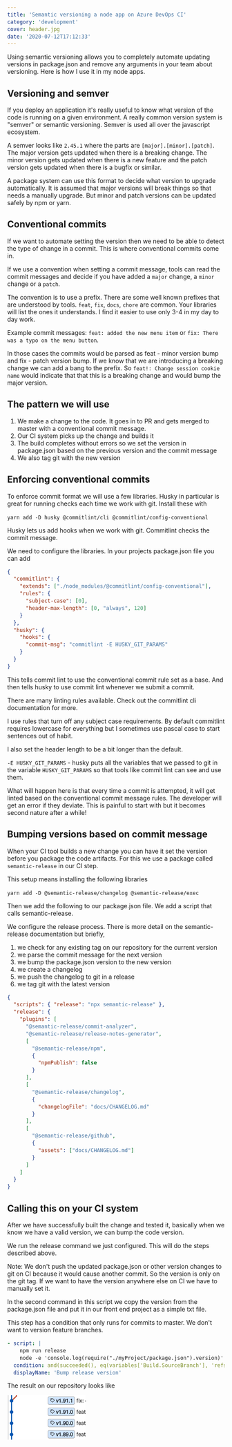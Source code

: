 ```yaml
---
title: 'Semantic versioning a node app on Azure DevOps CI'
category: 'development'
cover: header.jpg
date: '2020-07-12T17:12:33'
---
```


Using semantic versioning allows you to completely automate updating versions in package.json and remove any arguments in your team about versioning. Here is how I use it in my node apps.

<!-- end excerpt -->

## Versioning and semver

If you deploy an application it's really useful to know what version of the code is running on a given environment. A really common version system is "semver" or semantic versioning. Semver is used all over the javascript ecosystem.

A semver looks like `2.45.1` where the parts are `[major].[minor].[patch]`. The major version gets updated when there is a breaking change. The minor version gets updated when there is a new feature and the patch version gets updated when there is a bugfix or similar.

A package system can use this format to decide what version to upgrade automatically. It is assumed that major versions will break things so that needs a manually upgrade. But minor and patch versions can be updated safely by npm or yarn.

## Conventional commits

If we want to automate setting the version then we need to be able to detect the type of change in a commit. This is where conventional commits come in.

If we use a convention when setting a commit message, tools can read the commit messages and decide if you have added a `major` change, a `minor` change or a `patch`.

The convention is to use a prefix. There are some well known prefixes that are understood by tools. `feat`, `fix`, `docs`, `chore` are common. Your libraries will list the ones it understands. I find it easier to use only 3-4 in my day to day work.

Example commit messages: `feat: added the new menu item` or `fix: There was a typo on the menu button`.

In those cases the commits would be parsed as feat - minor version bump and fix - patch version bump. If we know that we are introducing a breaking change we can add a bang to the prefix. So `feat!: Change session cookie name` would indicate that that this is a breaking change and would bump the major version.

## The pattern we will use

1. We make a change to the code. It goes in to PR and gets merged to master with a conventional commit message.
2. Our CI system picks up the change and builds it
3. The build completes without errors so we set the version in package.json based on the previous version and the commit message
4. We also tag git with the new version

## Enforcing conventional commits

To enforce commit format we will use a few libraries. Husky in particular is great for running checks each time we work with git. Install these with

`yarn add -D husky @commitlint/cli @commitlint/config-conventional`

Husky lets us add hooks when we work with git. Commitlint checks the commit message.

We need to configure the libraries. In your projects package.json file you can add

```json
{
  "commitlint": {
    "extends": ["./node_modules/@commitlint/config-conventional"],
    "rules": {
      "subject-case": [0],
      "header-max-length": [0, "always", 120]
    }
  },
  "husky": {
    "hooks": {
      "commit-msg": "commitlint -E HUSKY_GIT_PARAMS"
    }
  }
}
```

This tells commit lint to use the conventional commit rule set as a base. And then tells husky to use commit lint whenever we submit a commit.

There are many linting rules available. Check out the commitlint cli documentation for more.

I use rules that turn off any subject case requirements. By default commitlint requires lowercase for everything but I sometimes use pascal case to start sentences out of habit.

I also set the header length to be a bit longer than the default.

`-E HUSKY_GIT_PARAMS` - husky puts all the variables that we passed to git in the variable `HUSKY_GIT_PARAMS` so that tools like commit lint can see and use them.

What will happen here is that every time a commit is attempted, it will get linted based on the conventional commit message rules. The developer will get an error if they deviate. This is painful to start with but it becomes second nature after a while!

## Bumping versions based on commit message

When your CI tool builds a new change you can have it set the version before you package the code artifacts. For this we use a package called `semantic-release` in our CI step.

This setup means installing the following libraries

`yarn add -D @semantic-release/changelog @semantic-release/exec`

Then we add the following to our package.json file. We add a script that calls semantic-release.

We configure the release process. There is more detail on the semantic-release documentation but briefly,

1. we check for any existing tag on our repository for the current version
2. we parse the commit message for the next version
3. we bump the package.json version to the new version
4. we create a changelog
5. we push the changelog to git in a release
6. we tag git with the latest version

```json
{
  "scripts": { "release": "npx semantic-release" },
  "release": {
    "plugins": [
      "@semantic-release/commit-analyzer",
      "@semantic-release/release-notes-generator",
      [
        "@semantic-release/npm",
        {
          "npmPublish": false
        }
      ],
      [
        "@semantic-release/changelog",
        {
          "changelogFile": "docs/CHANGELOG.md"
        }
      ],
      [
        "@semantic-release/github",
        {
          "assets": ["docs/CHANGELOG.md"]
        }
      ]
    ]
  }
}
```

## Calling this on your CI system

After we have successfully built the change and tested it, basically when we know we have a valid version, we can bump the code version.

We run the release command we just configured. This will do the steps described above.

Note: We don't push the updated package.json or other version changes to git on CI because it would cause another commit. So the version is only on the git tag. If we want to have the version anywhere else on CI we have to manually set it.

In the second command in this script we copy the version from the package.json file and put it in our front end project as a simple txt file.

This step has a condition that only runs for commits to master. We don't want to version feature branches.

```yaml
- script: |
    npm run release
    node -e 'console.log(require("./myProject/package.json").version)' | tee myFrontEndProject/build/static/version.txt
  condition: and(succeeded(), eq(variables['Build.SourceBranch'], 'refs/heads/master'))
  displayName: 'Bump release version'
```

The result on our repository looks like

![Git versions](./git-versions.png 'The different versions applied by the script')
